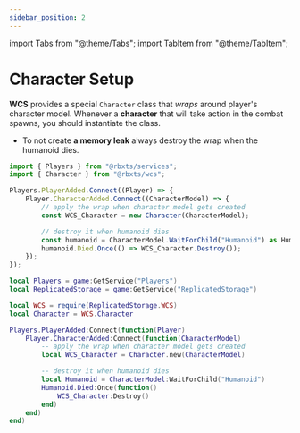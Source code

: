 ```yaml
---
sidebar_position: 2
---
```


import Tabs from "@theme/Tabs";
import TabItem from "@theme/TabItem";

# Character Setup

**WCS** provides a special `Character` class that *wraps* around player's character model.
Whenever a **character** that will take action in the combat spawns, you should instantiate the class.
 - To not create **a memory leak** always destroy the wrap when the humanoid dies.

<Tabs groupId="languages">
<TabItem value="TypeScript" default>

```ts title="character.ts" showLineNumbers
import { Players } from "@rbxts/services";
import { Character } from "@rbxts/wcs";

Players.PlayerAdded.Connect((Player) => {
	Player.CharacterAdded.Connect((CharacterModel) => {
		// apply the wrap when character model gets created
		const WCS_Character = new Character(CharacterModel);

		// destroy it when humanoid dies
		const humanoid = CharacterModel.WaitForChild("Humanoid") as Humanoid;
		humanoid.Died.Once(() => WCS_Character.Destroy());
	});
});
```

</TabItem>
<TabItem value="Luau">

```lua title="character.lua" showLineNumbers
local Players = game:GetService("Players")
local ReplicatedStorage = game:GetService("ReplicatedStorage")

local WCS = require(ReplicatedStorage.WCS)
local Character = WCS.Character

Players.PlayerAdded:Connect(function(Player)
    Player.CharacterAdded:Connect(function(CharacterModel)
    	-- apply the wrap when character model gets created
        local WCS_Character = Character.new(CharacterModel)

        -- destroy it when humanoid dies
        local Humanoid = CharacterModel:WaitForChild("Humanoid")
        Humanoid.Died:Once(function()
            WCS_Character:Destroy()
        end)
    end)
end)
```

</TabItem>
</Tabs>